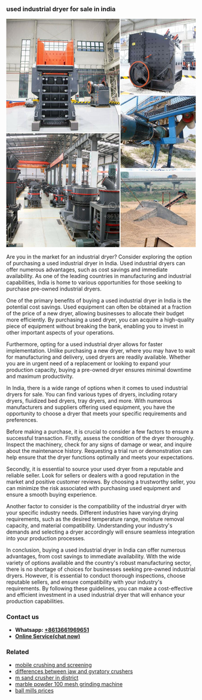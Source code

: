 <h3>used industrial dryer for sale in india</h3><img src='1702952772.jpg' alt=''><p>Are you in the market for an industrial dryer? Consider exploring the option of purchasing a used industrial dryer in India. Used industrial dryers can offer numerous advantages, such as cost savings and immediate availability. As one of the leading countries in manufacturing and industrial capabilities, India is home to various opportunities for those seeking to purchase pre-owned industrial dryers.</p><p>One of the primary benefits of buying a used industrial dryer in India is the potential cost savings. Used equipment can often be obtained at a fraction of the price of a new dryer, allowing businesses to allocate their budget more efficiently. By purchasing a used dryer, you can acquire a high-quality piece of equipment without breaking the bank, enabling you to invest in other important aspects of your operations.</p><p>Furthermore, opting for a used industrial dryer allows for faster implementation. Unlike purchasing a new dryer, where you may have to wait for manufacturing and delivery, used dryers are readily available. Whether you are in urgent need of a replacement or looking to expand your production capacity, buying a pre-owned dryer ensures minimal downtime and maximum productivity.</p><p>In India, there is a wide range of options when it comes to used industrial dryers for sale. You can find various types of dryers, including rotary dryers, fluidized bed dryers, tray dryers, and more. With numerous manufacturers and suppliers offering used equipment, you have the opportunity to choose a dryer that meets your specific requirements and preferences.</p><p>Before making a purchase, it is crucial to consider a few factors to ensure a successful transaction. Firstly, assess the condition of the dryer thoroughly. Inspect the machinery, check for any signs of damage or wear, and inquire about the maintenance history. Requesting a trial run or demonstration can help ensure that the dryer functions optimally and meets your expectations.</p><p>Secondly, it is essential to source your used dryer from a reputable and reliable seller. Look for sellers or dealers with a good reputation in the market and positive customer reviews. By choosing a trustworthy seller, you can minimize the risk associated with purchasing used equipment and ensure a smooth buying experience.</p><p>Another factor to consider is the compatibility of the industrial dryer with your specific industry needs. Different industries have varying drying requirements, such as the desired temperature range, moisture removal capacity, and material compatibility. Understanding your industry's demands and selecting a dryer accordingly will ensure seamless integration into your production processes.</p><p>In conclusion, buying a used industrial dryer in India can offer numerous advantages, from cost savings to immediate availability. With the wide variety of options available and the country's robust manufacturing sector, there is no shortage of choices for businesses seeking pre-owned industrial dryers. However, it is essential to conduct thorough inspections, choose reputable sellers, and ensure compatibility with your industry's requirements. By following these guidelines, you can make a cost-effective and efficient investment in a used industrial dryer that will enhance your production capabilities.</p><h3>Contact us</h3><ul><li><strong>Whatsapp:&nbsp;<a href="https://wa.me/8613661969651">+8613661969651</a></strong></li><li><a href="https://swt.shibang-china.com/?git&amp;zhl&amp;used industrial dryer for sale in india"><strong>Online Service(chat now)</strong></a></li></ul><h3>Related</h3><ul><li><a href='mobile crushing and screening.md'>mobile crushing and screening</a></li><li><a href='differences between jaw and gyratory crushers.md'>differences between jaw and gyratory crushers</a></li><li><a href='m sand crusher in district.md'>m sand crusher in district</a></li><li><a href='marble powder 100 mesh grinding machine.md'>marble powder 100 mesh grinding machine</a></li><li><a href='ball mills prices.md'>ball mills prices</a></li></ul>